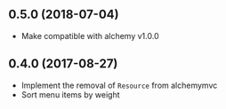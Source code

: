 ## 0.5.0 (2018-07-04)

* Make compatible with alchemy v1.0.0

## 0.4.0 (2017-08-27)

* Implement the removal of `Resource` from alchemymvc
* Sort menu items by weight